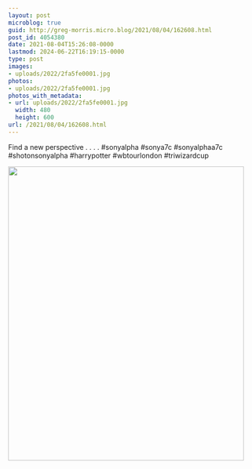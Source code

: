 ```yaml
---
layout: post
microblog: true
guid: http://greg-morris.micro.blog/2021/08/04/162608.html
post_id: 4054380
date: 2021-08-04T15:26:08-0000
lastmod: 2024-06-22T16:19:15-0000
type: post
images:
- uploads/2022/2fa5fe0001.jpg
photos:
- uploads/2022/2fa5fe0001.jpg
photos_with_metadata:
- url: uploads/2022/2fa5fe0001.jpg
  width: 480
  height: 600
url: /2021/08/04/162608.html
---
```

Find a new perspective 
.
.
.
.
#sonyalpha #sonya7c #sonyalphaa7c #shotonsonyalpha #harrypotter #wbtourlondon #triwizardcup

<img src="uploads/2022/2fa5fe0001.jpg" width="480" height="600" alt="">
